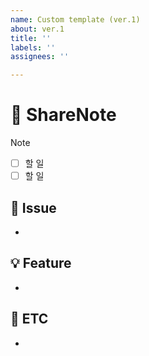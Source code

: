 ```yaml
---
name: Custom template (ver.1)
about: ver.1
title: ''
labels: ''
assignees: ''

---
```


# :notebook_with_decorative_cover: ShareNote
> [!NOTE]
> <!-- 해야할 일을 기록합니다. -->
> - [ ] 할 일
> - [ ] 할 일

## :mag_right: Issue
<!-- 어떠한 이슈인지 내용을 작성하세요. -->
- 

## :bulb: Feature
<!-- 작업 사항이나 회의록을 작성하세요. -->
- 

## :bell: ETC
<!-- 중요한 일정 등 기타사항을 작성하세요. -->
-
